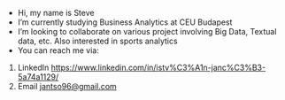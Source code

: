 - Hi, my name is Steve 
- I’m currently studying Business Analytics at CEU Budapest 
- I’m looking to collaborate on various project involving Big Data, Textual data, etc. Also interested in sports analytics
- You can reach me via:
1. LinkedIn https://www.linkedin.com/in/istv%C3%A1n-janc%C3%B3-5a74a1129/ 
2. Email jantso96@gmail.com

